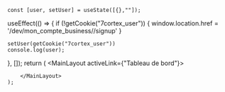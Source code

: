     const [user, setUser] = useState([{},""]);
  useEffect(() => {
    if (!getCookie("7cortex_user")) {
      window.location.href = '/dev/mon_compte_business//signup'
    }
    
    setUser(getCookie("7cortex_user"))
    console.log(user);

  }, []);
    return (
        <MainLayout activeLink={"Tableau de bord"}>
            
        </MainLayout>
    );